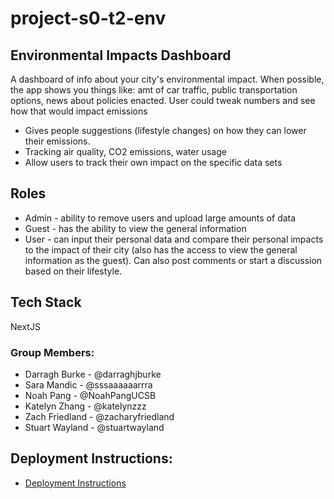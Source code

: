 # project-s0-t2-env

## Environmental Impacts Dashboard

A dashboard of info about your city's environmental impact. When possible, the app shows you things like: amt of car traffic, public transportation options, news about policies enacted. User could tweak numbers and see how that would impact emissions

* Gives people suggestions (lifestyle changes) on how they can lower their emissions. 
* Tracking air quality, CO2 emissions, water usage
* Allow users to track their own impact on the specific data sets


## Roles
* Admin - ability to remove users and upload large amounts of data
* Guest - has the ability to view the general information
* User - can input their personal data and compare their personal impacts to the impact of their city (also has the access to view the general information as the guest). Can also post comments or start a discussion based on their lifestyle.

## Tech Stack
NextJS

### Group Members:
* Darragh Burke - @darraghjburke
* Sara Mandic - @sssaaaaaarrra
* Noah Pang - @NoahPangUCSB
* Katelyn Zhang - @katelynzzz
* Zach Friedland - @zacharyfriedland
* Stuart Wayland - @stuartwayland

## Deployment Instructions: 
* [Deployment Instructions](./docs/DEPLOY.md)
